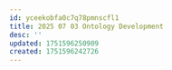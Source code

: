 ```yaml
---
id: yceekobfa0c7q78pmnscfl1
title: 2025 07 03 Ontology Development
desc: ''
updated: 1751596250909
created: 1751596242726
---
```


